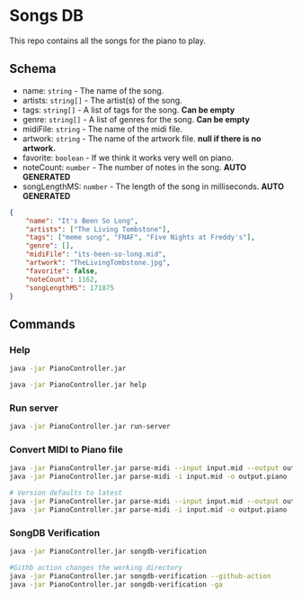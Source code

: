 # Songs DB
This repo contains all the songs for the piano to play.

## Schema
* name: `string` - The name of the song.
* artists: `string[]` - The artist(s) of the song.
* tags: `string[]` - A list of tags for the song. **Can be empty**
* genre: `string[]` - A list of genres for the song. **Can be empty**
* midiFile: `string` - The name of the midi file.
* artwork: `string` - The name of the artwork file. **null if there is no artwork.**
* favorite: `boolean` - If we think it works very well on piano.
* noteCount: `number` - The number of notes in the song. **AUTO GENERATED**
* songLengthMS: `number` - The length of the song in milliseconds. **AUTO GENERATED**

```json
{
    "name": "It's Been So Long",
    "artists": ["The Living Tombstone"],
    "tags": ["meme song", "FNAF", "Five Nights at Freddy's"],
    "genre": [],
    "midiFile": "its-been-so-long.mid",
    "artwork": "TheLivingTombstone.jpg",
    "favorite": false,
    "noteCount": 1162,
    "songLengthMS": 171875
}
```

## Commands
### Help
```bash
java -jar PianoController.jar

java -jar PianoController.jar help
```

### Run server
```bash
java -jar PianoController.jar run-server
```

### Convert MIDI to Piano file
```bash
java -jar PianoController.jar parse-midi --input input.mid --output output.piano
java -jar PianoController.jar parse-midi -i input.mid -o output.piano

# Version defaults to latest
java -jar PianoController.jar parse-midi --input input.mid --output output.piano --version 6
java -jar PianoController.jar parse-midi -i input.mid -o output.piano -v 6
```

### SongDB Verification
```bash
java -jar PianoController.jar songdb-verification

#Githb action changes the working directory
java -jar PianoController.jar songdb-verification --github-action
java -jar PianoController.jar songdb-verification -ga
```